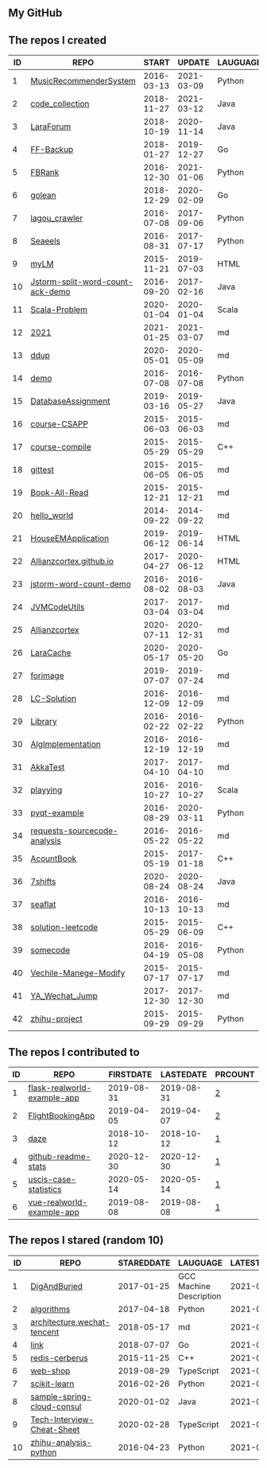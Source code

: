 
## My GitHub

<!--START_SECTION:my_github-->
## The repos I created
| ID |                                                 REPO                                                  |   START    |   UPDATE   | LAUGUAGE | STARS |
|----|-------------------------------------------------------------------------------------------------------|------------|------------|----------|-------|
|  1 | [MusicRecommenderSystem](https://github.com/Allianzcortex/MusicRecommenderSystem)                     | 2016-03-13 | 2021-03-09 | Python   |   165 |
|  2 | [code_collection](https://github.com/Allianzcortex/code_collection)                                   | 2018-11-27 | 2021-03-12 | Java     |   155 |
|  3 | [LaraForum](https://github.com/Allianzcortex/LaraForum)                                               | 2018-10-19 | 2020-11-14 | Java     |    16 |
|  4 | [FF-Backup](https://github.com/Allianzcortex/FF-Backup)                                               | 2018-01-27 | 2019-12-27 | Go       |     8 |
|  5 | [FBRank](https://github.com/Allianzcortex/FBRank)                                                     | 2016-12-30 | 2021-01-06 | Python   |     7 |
|  6 | [golean](https://github.com/Allianzcortex/golean)                                                     | 2018-12-29 | 2020-02-09 | Go       |     7 |
|  7 | [lagou_crawler](https://github.com/Allianzcortex/lagou_crawler)                                       | 2016-07-08 | 2017-09-06 | Python   |     3 |
|  8 | [Seaeels](https://github.com/Allianzcortex/Seaeels)                                                   | 2016-08-31 | 2017-07-17 | Python   |     3 |
|  9 | [myLM](https://github.com/Allianzcortex/myLM)                                                         | 2015-11-21 | 2019-07-03 | HTML     |     2 |
| 10 | [Jstorm-split-word-count-ack-demo](https://github.com/Allianzcortex/Jstorm-split-word-count-ack-demo) | 2016-09-20 | 2017-02-16 | Java     |     1 |
| 11 | [Scala-Problem](https://github.com/Allianzcortex/Scala-Problem)                                       | 2020-01-04 | 2020-01-04 | Scala    |     1 |
| 12 | [2021](https://github.com/Allianzcortex/2021)                                                         | 2021-01-25 | 2021-03-07 | md       |     0 |
| 13 | [ddup](https://github.com/Allianzcortex/ddup)                                                         | 2020-05-01 | 2020-05-09 | md       |     0 |
| 14 | [demo](https://github.com/Allianzcortex/demo)                                                         | 2016-07-08 | 2016-07-08 | Python   |     0 |
| 15 | [DatabaseAssignment](https://github.com/Allianzcortex/DatabaseAssignment)                             | 2019-03-16 | 2019-05-27 | Java     |     0 |
| 16 | [course-CSAPP](https://github.com/Allianzcortex/course-CSAPP)                                         | 2015-06-03 | 2015-06-03 | md       |     0 |
| 17 | [course-compile](https://github.com/Allianzcortex/course-compile)                                     | 2015-05-29 | 2015-05-29 | C++      |     0 |
| 18 | [gittest](https://github.com/Allianzcortex/gittest)                                                   | 2015-06-05 | 2015-06-05 | md       |     0 |
| 19 | [Book-All-Read](https://github.com/Allianzcortex/Book-All-Read)                                       | 2015-12-21 | 2015-12-21 | md       |     0 |
| 20 | [hello_world](https://github.com/Allianzcortex/hello_world)                                           | 2014-09-22 | 2014-09-22 | md       |     0 |
| 21 | [HouseEMApplication](https://github.com/Allianzcortex/HouseEMApplication)                             | 2019-06-12 | 2019-06-14 | HTML     |     0 |
| 22 | [Allianzcortex.github.io](https://github.com/Allianzcortex/Allianzcortex.github.io)                   | 2017-04-27 | 2020-06-12 | HTML     |     0 |
| 23 | [jstorm-word-count-demo](https://github.com/Allianzcortex/jstorm-word-count-demo)                     | 2016-08-02 | 2016-08-03 | Java     |     0 |
| 24 | [JVMCodeUtils](https://github.com/Allianzcortex/JVMCodeUtils)                                         | 2017-03-04 | 2017-03-04 | md       |     0 |
| 25 | [Allianzcortex](https://github.com/Allianzcortex/Allianzcortex)                                       | 2020-07-11 | 2020-12-31 | md       |     0 |
| 26 | [LaraCache](https://github.com/Allianzcortex/LaraCache)                                               | 2020-05-17 | 2020-05-20 | Go       |     0 |
| 27 | [forimage](https://github.com/Allianzcortex/forimage)                                                 | 2019-07-07 | 2019-07-24 | md       |     0 |
| 28 | [LC-Solution](https://github.com/Allianzcortex/LC-Solution)                                           | 2016-12-09 | 2016-12-09 | md       |     0 |
| 29 | [Library](https://github.com/Allianzcortex/Library)                                                   | 2016-02-22 | 2016-02-22 | Python   |     0 |
| 30 | [AlgImplementation](https://github.com/Allianzcortex/AlgImplementation)                               | 2016-12-19 | 2016-12-19 | md       |     0 |
| 31 | [AkkaTest](https://github.com/Allianzcortex/AkkaTest)                                                 | 2017-04-10 | 2017-04-10 | md       |     0 |
| 32 | [playying](https://github.com/Allianzcortex/playying)                                                 | 2016-10-27 | 2016-10-27 | Scala    |     0 |
| 33 | [pyqt-example](https://github.com/Allianzcortex/pyqt-example)                                         | 2016-08-29 | 2020-03-11 | Python   |     0 |
| 34 | [requests-sourcecode-analysis](https://github.com/Allianzcortex/requests-sourcecode-analysis)         | 2016-05-22 | 2016-05-22 | md       |     0 |
| 35 | [AcountBook](https://github.com/Allianzcortex/AcountBook)                                             | 2015-05-19 | 2017-01-18 | C++      |     0 |
| 36 | [7shifts](https://github.com/Allianzcortex/7shifts)                                                   | 2020-08-24 | 2020-08-24 | Java     |     0 |
| 37 | [seaflat](https://github.com/Allianzcortex/seaflat)                                                   | 2016-10-13 | 2016-10-13 | md       |     0 |
| 38 | [solution-leetcode](https://github.com/Allianzcortex/solution-leetcode)                               | 2015-05-29 | 2015-06-09 | C++      |     0 |
| 39 | [somecode](https://github.com/Allianzcortex/somecode)                                                 | 2016-04-19 | 2016-05-08 | Python   |     0 |
| 40 | [Vechile-Manege-Modify](https://github.com/Allianzcortex/Vechile-Manege-Modify)                       | 2015-07-17 | 2015-07-17 | md       |     0 |
| 41 | [YA_Wechat_Jump](https://github.com/Allianzcortex/YA_Wechat_Jump)                                     | 2017-12-30 | 2017-12-30 | md       |     0 |
| 42 | [zhihu-project](https://github.com/Allianzcortex/zhihu-project)                                       | 2015-09-29 | 2015-09-29 | Python   |     0 |

## The repos I contributed to
| ID |                                           REPO                                            | FIRSTDATE  | LASTEDATE  |                                                PRCOUNT                                                 |
|----|-------------------------------------------------------------------------------------------|------------|------------|--------------------------------------------------------------------------------------------------------|
|  1 | [flask-realworld-example-app](https://github.com/gothinkster/flask-realworld-example-app) | 2019-08-31 | 2019-08-31 | [2](https://github.com/gothinkster/flask-realworld-example-app/pulls?q=is%3Apr+author%3AAllianzcortex) |
|  2 | [FlightBookingApp](https://github.com/A00431605/FlightBookingApp)                         | 2019-04-05 | 2019-04-07 | [2](https://github.com/A00431605/FlightBookingApp/pulls?q=is%3Apr+author%3AAllianzcortex)              |
|  3 | [daze](https://github.com/mohanson/daze)                                                  | 2018-10-12 | 2018-10-12 | [1](https://github.com/mohanson/daze/pulls?q=is%3Apr+author%3AAllianzcortex)                           |
|  4 | [github-readme-stats](https://github.com/yihong0618/github-readme-stats)                  | 2020-12-30 | 2020-12-30 | [1](https://github.com/yihong0618/github-readme-stats/pulls?q=is%3Apr+author%3AAllianzcortex)          |
|  5 | [uscis-case-statistics](https://github.com/vicdus/uscis-case-statistics)                  | 2020-05-14 | 2020-05-14 | [1](https://github.com/vicdus/uscis-case-statistics/pulls?q=is%3Apr+author%3AAllianzcortex)            |
|  6 | [vue-realworld-example-app](https://github.com/gothinkster/vue-realworld-example-app)     | 2019-08-08 | 2019-08-08 | [1](https://github.com/gothinkster/vue-realworld-example-app/pulls?q=is%3Apr+author%3AAllianzcortex)   |

## The repos I stared (random 10)
| ID |                                           REPO                                           | STAREDDATE |        LAUGUAGE         | LATESTUPDATE |
|----|------------------------------------------------------------------------------------------|------------|-------------------------|--------------|
|  1 | [DigAndBuried](https://github.com/ColZer/DigAndBuried)                                   | 2017-01-25 | GCC Machine Description | 2021-03-04   |
|  2 | [algorithms](https://github.com/keon/algorithms)                                         | 2017-04-18 | Python                  | 2021-03-13   |
|  3 | [architecture.wechat-tencent](https://github.com/davideuler/architecture.wechat-tencent) | 2018-05-17 | md                      | 2021-03-12   |
|  4 | [link](https://github.com/funny/link)                                                    | 2018-07-07 | Go                      | 2021-03-13   |
|  5 | [redis-cerberus](https://github.com/projecteru/redis-cerberus)                           | 2015-11-25 | C++                     | 2021-03-11   |
|  6 | [web-shop](https://github.com/Rosen97/web-shop)                                          | 2019-08-29 | TypeScript              | 2021-01-06   |
|  7 | [scikit-learn](https://github.com/scikit-learn/scikit-learn)                             | 2016-02-26 | Python                  | 2021-03-14   |
|  8 | [sample-spring-cloud-consul](https://github.com/piomin/sample-spring-cloud-consul)       | 2020-01-02 | Java                    | 2021-01-09   |
|  9 | [Tech-Interview-Cheat-Sheet](https://github.com/TSiege/Tech-Interview-Cheat-Sheet)       | 2020-02-28 | TypeScript              | 2021-03-14   |
| 10 | [zhihu-analysis-python](https://github.com/simoncos/zhihu-analysis-python)               | 2016-04-23 | Python                  | 2021-03-10   |

<!--END_SECTION:my_github-->
